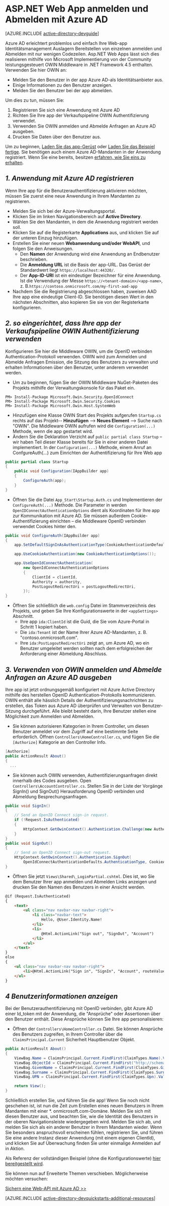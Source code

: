 <properties
    pageTitle="Erste Schritte mit Azure AD-.NET | Microsoft Azure"
    description="So erstellen Sie eine .NET MVC Web App, die mit Azure AD für die Anmeldung integriert."
    services="active-directory"
    documentationCenter=".net"
    authors="dstrockis"
    manager="mbaldwin"
    editor=""/>

<tags
    ms.service="active-directory"
    ms.workload="identity"
    ms.tgt_pltfrm="na"
    ms.devlang="dotnet"
    ms.topic="article"
    ms.date="09/16/2016"
    ms.author="dastrock"/>

# <a name="aspnet-web-app-sign-in--sign-out-with-azure-ad"></a>ASP.NET Web App anmelden und Abmelden mit Azure AD

[AZURE.INCLUDE [active-directory-devguide](../../includes/active-directory-devguide.md)]

Azure AD erleichtert problemlos und einfach Ihre Web-app Identitätsmanagement Auslagern Bereitstellen von einzelnen anmelden und Abmelden mit nur wenigen Codezeilen.  Asp.NET Web Apps lässt sich dies realisieren mithilfe von Microsoft Implementierung von der Community leistungsgesteuert OWIN Middleware in .NET Framework 4.5 enthalten.  Verwenden Sie hier OWIN an:
-   Melden Sie den Benutzer in der app Azure AD-als Identitätsanbieter aus.
-   Einige Informationen zu den Benutzer anzeigen.
-   Melden Sie den Benutzer bei der app abmelden.

Um dies zu tun, müssen Sie:

1. Registrieren Sie sich eine Anwendung mit Azure AD
2. Richten Sie Ihre app der Verkaufspipeline OWIN Authentifizierung verwendet.
3. Verwenden Sie OWIN anmelden und Abmelde Anfragen an Azure AD ausgeben.
4. Drucken Sie Daten über den Benutzer aus.

Um zu beginnen, [Laden Sie das app-Gerüst](https://github.com/AzureADQuickStarts/WebApp-OpenIdConnect-DotNet/archive/skeleton.zip) oder [Laden Sie das Beispiel fertige](https://github.com/AzureADQuickStarts/WebApp-OpenIdConnect-DotNet/archive/complete.zip).  Sie benötigen auch einem Azure AD-Mandanten in der Anwendung registriert.  Wenn Sie eine bereits, besitzen [erfahren, wie Sie eins zu erhalten](active-directory-howto-tenant.md).

## <a name="1--register-an-application-with-azure-ad"></a>*1. Anwendung mit Azure AD registrieren*
Wenn Ihre app für die Benutzerauthentifizierung aktivieren möchten, müssen Sie zuerst eine neue Anwendung in Ihrem Mandanten zu registrieren.

- Melden Sie sich bei der Azure-Verwaltungsportal.
- Klicken Sie im linken Navigationsbereich auf **Active Directory**.
- Wählen Sie den Mandanten, in dem die Anwendung registriert werden soll.
- Klicken Sie auf die Registerkarte **Applications** aus, und klicken Sie auf der unteren Einzug hinzufügen.
- Erstellen Sie einer neuen **Webanwendung und/oder WebAPI**, und folgen Sie den Anweisungen.
    - Den **Namen** der Anwendung wird eine Anwendung an Endbenutzer beschrieben.
    -   Die **Anmeldung URL** ist die Basis der app-URL.  Das Gerüst der Standardwert liegt `https://localhost:44320/`.
    - Der **App-ID-URI** ist ein eindeutiger Bezeichner für eine Anwendung.  Ist die Verwendung der Messe `https://<tenant-domain>/<app-name>`, z. B.`https://contoso.onmicrosoft.com/my-first-aad-app`
- Nachdem Sie die Registrierung abgeschlossen haben, zuweisen AAD Ihre app eine eindeutige Client-ID.  Sie benötigen diesen Wert in den nächsten Abschnitten, also kopieren Sie sie von der Registerkarte konfigurieren.

## <a name="2-set-up-your-app-to-use-the-owin-authentication-pipeline"></a>*2. so eingerichtet, dass Ihre app der Verkaufspipeline OWIN Authentifizierung verwenden*
Konfigurieren Sie hier die Middleware OWIN, um die OpenID verbinden Authentication-Protokoll verwenden.  OWIN wird zum Anmelden und Abmelde Anfragen Emission, die Sitzung des Benutzers zu verwalten und erhalten Informationen über den Benutzer, unter anderem verwendet werden.

-   Um zu beginnen, fügen Sie der OWIN Middleware NuGet-Paketen des Projekts mithilfe der Verwaltungskonsole für das Paket ein.

```
PM> Install-Package Microsoft.Owin.Security.OpenIdConnect
PM> Install-Package Microsoft.Owin.Security.Cookies
PM> Install-Package Microsoft.Owin.Host.SystemWeb
```

-   Hinzufügen eine Klasse OWIN Start des Projekts aufgerufen `Startup.cs` rechts auf das Projekt-- **Hinzufügen** --> **Neues Element** --> Suche nach "OWIN".  Die Middleware OWIN aufrufen wird die `Configuration(...)` Methode, wenn die app gestartet wird.
-   Ändern Sie die Deklaration Verzicht auf `public partial class Startup` – wir haben Teil dieser Klasse bereits für Sie in einer anderen Datei implementiert.  In der `Configuration(...)` Methode, einem Anruf an ConfgureAuth(...) zum Einrichten der Authentifizierung für Ihre Web app  

```C#
public partial class Startup
{
    public void Configuration(IAppBuilder app)
    {
        ConfigureAuth(app);
    }
}
```

-   Öffnen Sie die Datei `App_Start\Startup.Auth.cs` und Implementieren der `ConfigureAuth(...)` Methode.  Die Parameter in werden `OpenIDConnectAuthenticationOptions` dient als Koordinaten für Ihre app zur Kommunikation mit Azure AD.  Sie müssen außerdem Cookie-Authentifizierung einrichten – die Middleware OpenID verbinden verwendet Cookies hinter den.

```C#
public void ConfigureAuth(IAppBuilder app)
{
    app.SetDefaultSignInAsAuthenticationType(CookieAuthenticationDefaults.AuthenticationType);

    app.UseCookieAuthentication(new CookieAuthenticationOptions());

    app.UseOpenIdConnectAuthentication(
        new OpenIdConnectAuthenticationOptions
        {
            ClientId = clientId,
            Authority = authority,
            PostLogoutRedirectUri = postLogoutRedirectUri,
        });
}
```

-   Öffnen Sie schließlich die `web.config` Datei im Stammverzeichnis des Projekts, und geben Sie Ihre Konfigurationswerte in der `<appSettings>` Abschnitt.
    -   Ihre app `ida:ClientId` ist die Guid, die Sie vom Azure-Portal in Schritt 1 kopiert haben.
    -   Die `ida:Tenant` ist der Name Ihrer Azure AD-Mandanten, z. B. "contoso.onmicrosoft.com".
    -   Ihre `ida:PostLogoutRedirectUri` zeigt an, um Azure AD, wo ein Benutzer umgeleitet werden sollten nach dem erfolgreichen der Anforderung einer Abmeldung Abschluss.

## <a name="3-use-owin-to-issue-sign-in-and-sign-out-requests-to-azure-ad"></a>*3. Verwenden von OWIN anmelden und Abmelde Anfragen an Azure AD ausgeben*
Ihre app ist jetzt ordnungsgemäß konfiguriert mit Azure Active Directory mithilfe des herstellen OpenID Authentication-Protokolls kommunizieren.  OWIN enthält alle hässlich Details der Authentifizierungsnachrichten zu erstellen, das Token aus Azure AD überprüfen und Verwalten von Benutzer-Sitzung durchgeführt.  Alle bleibt besteht darin, Ihre Benutzer stellen eine Möglichkeit zum Anmelden und Abmelden.

- Sie können autorisieren Kategorien in Ihrem Controller, um diesen Benutzer anmeldet vor dem Zugriff auf eine bestimmte Seite erforderlich.  Öffnen `Controllers\HomeController.cs`, und fügen Sie die `[Authorize]` Kategorie an den Controller Info.

```C#
[Authorize]
public ActionResult About()
{
  ...
```

-   Sie können auch OWIN verwenden, Authentifizierungsanfragen direkt innerhalb des Codes ausgeben.  Open `Controllers\AccountController.cs`.  Stellen Sie in der Liste der Vorgänge SignIn() und SignOut() Herausforderung OpenID verbinden und Abmeldung Besprechungsanfragen.

```C#
public void SignIn()
{
    // Send an OpenID Connect sign-in request.
    if (!Request.IsAuthenticated)
    {
        HttpContext.GetOwinContext().Authentication.Challenge(new AuthenticationProperties { RedirectUri = "/" }, OpenIdConnectAuthenticationDefaults.AuthenticationType);
    }
}
public void SignOut()
{
    // Send an OpenID Connect sign-out request.
    HttpContext.GetOwinContext().Authentication.SignOut(
        OpenIdConnectAuthenticationDefaults.AuthenticationType, CookieAuthenticationDefaults.AuthenticationType);
}
```

-   Öffnen Sie jetzt `Views\Shared\_LoginPartial.cshtml`.  Dies ist, wo Sie dem Benutzer Ihrer app anmelden und Abmelden Links anzeigen und drucken Sie den Namen des Benutzers in einer Ansicht werden.

```HTML
@if (Request.IsAuthenticated)
{
    <text>
        <ul class="nav navbar-nav navbar-right">
            <li class="navbar-text">
                Hello, @User.Identity.Name!
            </li>
            <li>
                @Html.ActionLink("Sign out", "SignOut", "Account")
            </li>
        </ul>
    </text>
}
else
{
    <ul class="nav navbar-nav navbar-right">
        <li>@Html.ActionLink("Sign in", "SignIn", "Account", routeValues: null, htmlAttributes: new { id = "loginLink" })</li>
    </ul>
}
```

## <a name="4--display-user-information"></a>*4 Benutzerinformationen anzeigen*
Bei der Benutzerauthentifizierung mit OpenID verbinden, gibt Azure AD einer Id_token mit der Anwendung, die "Ansprüche" oder Assertionen über den Benutzer enthält.  Diese Ansprüche können Sie Ihre app personalisieren:

- Öffnen der `Controllers\HomeController.cs` Datei.  Sie können Ansprüche des Benutzers zugreifen, in Ihrem Controller über die `ClaimsPrincipal.Current` Sicherheit Hauptbenutzer Objekt.

```C#
public ActionResult About()
{
    ViewBag.Name = ClaimsPrincipal.Current.FindFirst(ClaimTypes.Name).Value;
    ViewBag.ObjectId = ClaimsPrincipal.Current.FindFirst("http://schemas.microsoft.com/identity/claims/objectidentifier").Value;
    ViewBag.GivenName = ClaimsPrincipal.Current.FindFirst(ClaimTypes.GivenName).Value;
    ViewBag.Surname = ClaimsPrincipal.Current.FindFirst(ClaimTypes.Surname).Value;
    ViewBag.UPN = ClaimsPrincipal.Current.FindFirst(ClaimTypes.Upn).Value;

    return View();
}
```

Schließlich erstellen Sie, und führen Sie die app!  Wenn Sie noch nicht geschehen ist, ist nun die Zeit zum Erstellen eines neuen Benutzers in Ihrem Mandanten mit einer *. onmicrosoft.com-Domäne.  Melden Sie sich mit diesen Benutzer aus, und beachten Sie, wie die Identität des Benutzers in der oberen Navigationsleiste wiedergegeben wird.  Melden Sie sich ab, und melden Sie sich als ein anderer Benutzer in Ihrem Mandanten wieder.  Wenn Sie besonders anspruchsvoll erscheinen fühlen, registrieren Sie, und führen Sie eine andere Instanz dieser Anwendung (mit einem eigenen ClientId), und klicken Sie auf Überwachung finden Sie unter einmalige Anmelden auf in Aktion.

Als Referenz der vollständigen Beispiel (ohne die Konfigurationswerte) [hier bereitgestellt wird](https://github.com/AzureADQuickStarts/WebApp-OpenIdConnect-DotNet/archive/complete.zip).  

Sie können nun auf Erweiterte Themen verschieben.  Möglicherweise möchten versuchen:

[Sichern eine Web-API mit Azure AD >>](active-directory-devquickstarts-webapi-dotnet.md)

[AZURE.INCLUDE [active-directory-devquickstarts-additional-resources](../../includes/active-directory-devquickstarts-additional-resources.md)]
